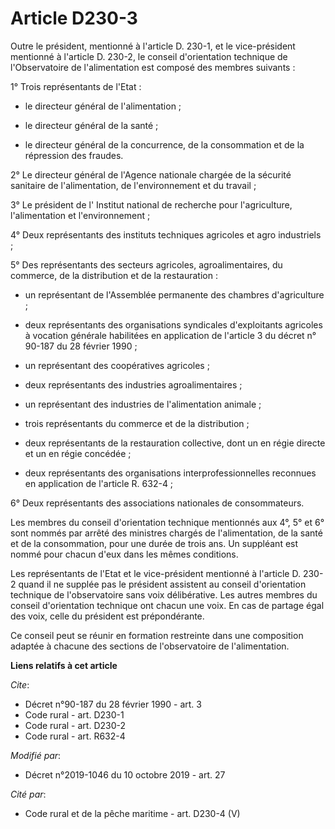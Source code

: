 # Article D230-3

Outre le président, mentionné à l'article D. 230-1, et le vice-président mentionné à l'article D. 230-2, le conseil
d'orientation technique de l'Observatoire de l'alimentation est composé des membres suivants : 

1° Trois représentants de l'Etat :

- le directeur général de l'alimentation ;

- le directeur général de la santé ;

- le directeur général de la concurrence, de la consommation et de la répression des fraudes. 

2° Le directeur général de l'Agence nationale chargée de la sécurité sanitaire de l'alimentation, de l'environnement et du
travail ; 

3° Le président de l'     Institut national de recherche pour l'agriculture, l'alimentation et l'environnement ; 

4° Deux représentants des instituts techniques agricoles et agro industriels ; 

5° Des représentants des secteurs agricoles, agroalimentaires, du commerce, de la distribution et de la restauration :

- un représentant de l'Assemblée permanente des chambres d'agriculture ;

- deux représentants des organisations syndicales d'exploitants agricoles à vocation générale habilitées en application de
l'article 3 du décret n° 90-187 du 28 février 1990 ;

- un représentant des coopératives agricoles ;

- deux représentants des industries agroalimentaires ;

- un représentant des industries de l'alimentation animale ;

- trois représentants du commerce et de la distribution ;

- deux représentants de la restauration collective, dont un en régie directe et un en régie concédée ;

- deux représentants des organisations interprofessionnelles reconnues en application de l'article R. 632-4 ; 

6° Deux représentants des associations nationales de consommateurs. 

Les membres du conseil d'orientation technique mentionnés aux 4°, 5° et 6° sont nommés par arrêté des ministres chargés de
l'alimentation, de la santé et de la consommation, pour une durée de trois ans. Un suppléant est nommé pour chacun d'eux dans
les mêmes conditions. 

Les représentants de l'Etat et le vice-président mentionné à l'article D. 230-2 quand il ne supplée pas le président
assistent au conseil d'orientation technique de l'observatoire sans voix délibérative. Les autres membres du conseil
d'orientation technique ont chacun une voix. En cas de partage égal des voix, celle du président est prépondérante. 

Ce conseil peut se réunir en formation restreinte dans une composition adaptée à chacune des sections de l'observatoire de
l'alimentation.

**Liens relatifs à cet article**

_Cite_:

  - Décret n°90-187 du 28 février 1990 - art. 3
  - Code rural - art. D230-1
  - Code rural - art. D230-2
  - Code rural - art. R632-4

_Modifié par_:

  - Décret n°2019-1046 du 10 octobre 2019 - art. 27

_Cité par_:

  - Code rural et de la pêche maritime - art. D230-4 (V)
